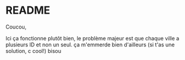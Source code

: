 # README

Coucou,

Ici ça fonctionne plutôt bien, le problème majeur est que chaque ville a plusieurs ID et non un seul. ça m'emmerde bien d'ailleurs (si t'as une solution, c cool!)
bisou
